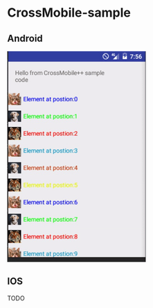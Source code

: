 # CrossMobile-sample

## Android
![SampleApp - android](/README/android-sample-app.gif)

## IOS
TODO
